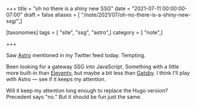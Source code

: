 +++
title = "oh no there is a shiny new SSG"
date = "2021-07-11 00:00:00-07:00"
draft = false
aliases = [ "/note/2021/07/oh-no-there-is-a-shiny-new-ssg/",]

[taxonomies]
tags = [ "site", "ssg", "astro",]
category = [ "note",]

+++

[Astro]: https://astro.build

Saw [Astro][] mentioned in my Twitter feed today.
Tempting.

[Eleventy]: https://11ty.dev
[Gatsby]: https://gatsbyjs.com

Been looking for a gateway SSG into JavaScript. Something with a little more
built-in than [Eleventy][], but maybe a bit less than [Gatsby][]. I think I'll
play with Astro — see if it keeps my attention.

Will it keep my attention long enough to replace the Hugo version? Precedent
says "no." But it should be fun just the same.

